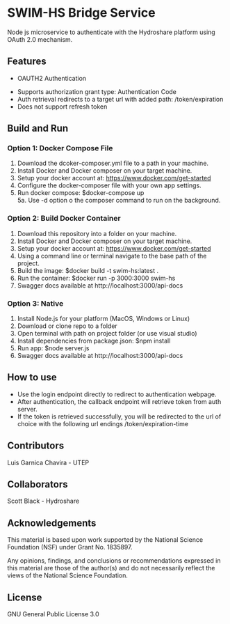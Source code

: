 # SWIM-HS Bridge Service
Node js microservice to authenticate with the Hydroshare platform using OAuth 2.0 mechanism.

## Features
+ OAUTH2 Authentication
- Supports authorization grant type: Authentication Code
- Auth retrieval redirects to a target url with added path: /token/expiration
- Does not support refresh token

## Build and Run

### Option 1: Docker Compose File
1. Download the dcoker-composer.yml file to a path in your machine.   
2. Install Docker and Docker composer on your target machine.   
3. Setup your docker account at: https://www.docker.com/get-started   
4. Configure the docker-composer file with your own app settings.   
5. Run docker compose: $docker-compose up   
5a. Use -d option o the composer command to run on the background.   


### Option 2: Build Docker Container
1. Download this repository into a folder on your machine.
2. Install Docker and Docker composer on your target machine.
3. Setup your docker account at: https://www.docker.com/get-started
4. Using a command line or terminal navigate to the base path of the project.
5. Build the image: $docker build -t swim-hs:latest .
6. Run the container: $docker run -p 3000:3000 swim-hs
7. Swagger docs available at http://localhost:3000/api-docs

### Option 3: Native
1. Install Node.js for your platform (MacOS, Windows or Linux)
2. Download or clone repo to a folder
3. Open terminal with path on project folder (or use visual studio)
4. Install dependencies from package.json: $npm install
5. Run app: $node server.js
6. Swagger docs available at http://localhost:3000/api-docs

## How to use

+ Use the login endpoint directly to redirect to authentication webpage.
+ After authentication, the callback endpoint will retrieve token from auth server.
+ If the token is retrieved successfully, you will be redirected to the 
url of choice with the following url endings /token/expiration-time

## Contributors
Luis Garnica Chavira - UTEP

## Collaborators
Scott Black - Hydroshare

## Acknowledgements
This material is based upon work supported by the National Science Foundation (NSF) under Grant No. 1835897.   

Any opinions, findings, and conclusions or recommendations expressed in this material are those of the author(s) and do not necessarily reflect the views of the National Science Foundation.  

## License
GNU General Public License 3.0





